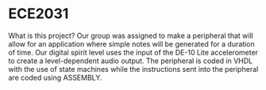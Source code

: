 # ECE2031
What is this project? Our group was assigned to make a peripheral that will allow for an application where simple notes will be generated for a duration of time. Our digital spirit level uses the input of the DE-10 Lite accelerometer to create a level-dependent audio output. The peripheral is coded in VHDL with the use of state machines while the instructions sent into the peripheral are coded using ASSEMBLY.
